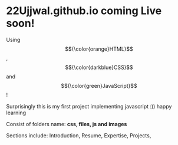 # 22Ujjwal.github.io coming Live soon!

Using $${\color{orange}HTML}$$ , $${\color{darkblue}CSS}$$ and $${\color{green}JavaScript}$$!

Surprisingly this is my first project implementing javascript :)) happy learning 

Consist of folders name: **css, files, js and images** 

Sections include: Introduction, Resume, Expertise, Projects, 
